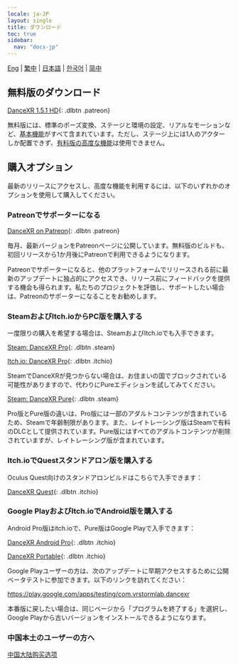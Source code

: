 ```yaml
---
locale: ja-JP
layout: single
title: ダウンロード
toc: true
sidebar:
  nav: "docs-jp"
---
```

[Eng](/dancexr/download) | [繁中](/tw/dancexr/download) | [日本語](/jp/dancexr/download) | [한국어](/kr/dancexr/download) | [简中](/zh/dancexr/download)


## 無料版のダウンロード

[DanceXR 1.5.1 HD](https://github.com/alloystorm/dvvr/releases/tag/1.5.1){: .dlbtn .patreon} 

無料版には、標準のポーズ変換、ステージと環境の設定、リアルなモーションなど、[基本機能](basic_features.md)がすべて含まれています。ただし、ステージ上には1人のアクターしか配置できず、[有料版の高度な機能](pro_features.md)は使用できません。

## 購入オプション
最新のリリースにアクセスし、高度な機能を利用するには、以下のいずれかのオプションを使用して購入してください。

### Patreonでサポーターになる

[DanceXR on Patreon](https://www.patreon.com/dvvr){: .dlbtn .patreon} 

毎月、最新バージョンをPatreonページに公開しています。無料版のビルドも、初回リリースから1か月後にPatreonで利用できるようになります。

Patreonでサポーターになると、他のプラットフォームでリリースされる前に最新のアップデートに独占的にアクセスでき、リリース前にフィードバックを提供する機会も得られます。私たちのプロジェクトを評価し、サポートしたい場合は、Patreonのサポーターになることをお勧めします。


### SteamおよびItch.ioからPC版を購入する

一度限りの購入を希望する場合は、SteamおよびItch.ioでも入手できます。

[Steam: DanceXR Pro](https://store.steampowered.com/app/1905510/DanceXR/){: .dlbtn .steam}

[Itch.io: DanceXR Pro](https://stormlab.itch.io/dancexr){: .dlbtn .itchio}

SteamでDanceXRが見つからない場合は、お住まいの国でブロックされている可能性がありますので、代わりにPureエディションを試してみてください。

[Steam: DanceXR Pure](https://store.steampowered.com/app/2193970/DanceXR_Pure/){: .dlbtn .steam}

Pro版とPure版の違いは、Pro版には一部のアダルトコンテンツが含まれているため、Steamで年齢制限があります。また、レイトレーシング版はSteamで有料のDLCとして提供されています。Pure版にはすべてのアダルトコンテンツが削除されていますが、レイトレーシング版が含まれています。


### Itch.ioでQuestスタンドアロン版を購入する

Oculus Quest向けのスタンドアロンビルドはこちらで入手できます：

[DanceXR Quest](https://stormlab.itch.io/dancexr-quest){: .dlbtn .itchio}


### Google PlayおよびItch.ioでAndroid版を購入する

Android Pro版はitch.ioで、Pure版はGoogle Playで入手できます：

[DanceXR Android Pro](https://stormlab.itch.io/dancexr-android){: .dlbtn .itchio}

[DanceXR Portable](https://play.google.com/store/apps/details?id=com.vrstormlab.dancexr){: .dlbtn .itchio}

Google Playユーザーの方は、次のアップデートに早期アクセスするために公開ベータテストに参加できます。以下のリンクを訪れてください：

https://play.google.com/apps/testing/com.vrstormlab.dancexr

本番版に戻したい場合は、同じページから「プログラムを終了する」を選択し、Google Playから古いバージョンをインストールできるようになります。


### 中国本土のユーザーの方へ

[中国大陆购买选项](purchase_prc.md)